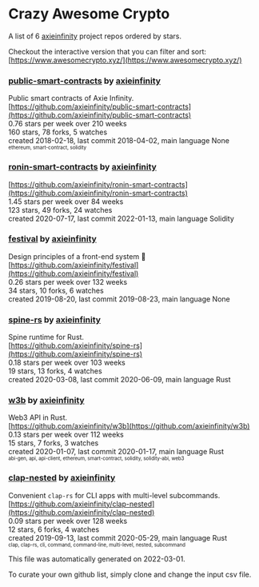 # Crazy Awesome Crypto
A list of 6 [axieinfinity](https://github.com/axieinfinity) project repos ordered by stars.  

Checkout the interactive version that you can filter and sort: 
[https://www.awesomecrypto.xyz/](https://www.awesomecrypto.xyz/)  


### [public-smart-contracts](https://github.com/axieinfinity/public-smart-contracts) by [axieinfinity](https://github.com/axieinfinity)  
Public smart contracts of Axie Infinity.  
[https://github.com/axieinfinity/public-smart-contracts](https://github.com/axieinfinity/public-smart-contracts)  
0.76 stars per week over 210 weeks  
160 stars, 78 forks, 5 watches  
created 2018-02-18, last commit 2018-04-02, main language None  
<sub><sup>ethereum, smart-contract, solidity</sup></sub>


### [ronin-smart-contracts](https://github.com/axieinfinity/ronin-smart-contracts) by [axieinfinity](https://github.com/axieinfinity)  
  
[https://github.com/axieinfinity/ronin-smart-contracts](https://github.com/axieinfinity/ronin-smart-contracts)  
1.45 stars per week over 84 weeks  
123 stars, 49 forks, 24 watches  
created 2020-07-17, last commit 2022-01-13, main language Solidity  


### [festival](https://github.com/axieinfinity/festival) by [axieinfinity](https://github.com/axieinfinity)  
Design principles of a front-end system  🎉  
[https://github.com/axieinfinity/festival](https://github.com/axieinfinity/festival)  
0.26 stars per week over 132 weeks  
34 stars, 10 forks, 6 watches  
created 2019-08-20, last commit 2019-08-23, main language None  


### [spine-rs](https://github.com/axieinfinity/spine-rs) by [axieinfinity](https://github.com/axieinfinity)  
Spine runtime for Rust.  
[https://github.com/axieinfinity/spine-rs](https://github.com/axieinfinity/spine-rs)  
0.18 stars per week over 103 weeks  
19 stars, 13 forks, 4 watches  
created 2020-03-08, last commit 2020-06-09, main language Rust  


### [w3b](https://github.com/axieinfinity/w3b) by [axieinfinity](https://github.com/axieinfinity)  
Web3 API in Rust.  
[https://github.com/axieinfinity/w3b](https://github.com/axieinfinity/w3b)  
0.13 stars per week over 112 weeks  
15 stars, 7 forks, 3 watches  
created 2020-01-07, last commit 2020-01-17, main language Rust  
<sub><sup>abi-gen, api, api-client, ethereum, smart-contract, solidity, solidity-abi, web3</sup></sub>


### [clap-nested](https://github.com/axieinfinity/clap-nested) by [axieinfinity](https://github.com/axieinfinity)  
Convenient `clap-rs` for CLI apps with multi-level subcommands.  
[https://github.com/axieinfinity/clap-nested](https://github.com/axieinfinity/clap-nested)  
0.09 stars per week over 128 weeks  
12 stars, 6 forks, 4 watches  
created 2019-09-13, last commit 2020-05-29, main language Rust  
<sub><sup>clap, clap-rs, cli, command, command-line, multi-level, nested, subcommand</sup></sub>


This file was automatically generated on 2022-03-01.  

To curate your own github list, simply clone and change the input csv file.  